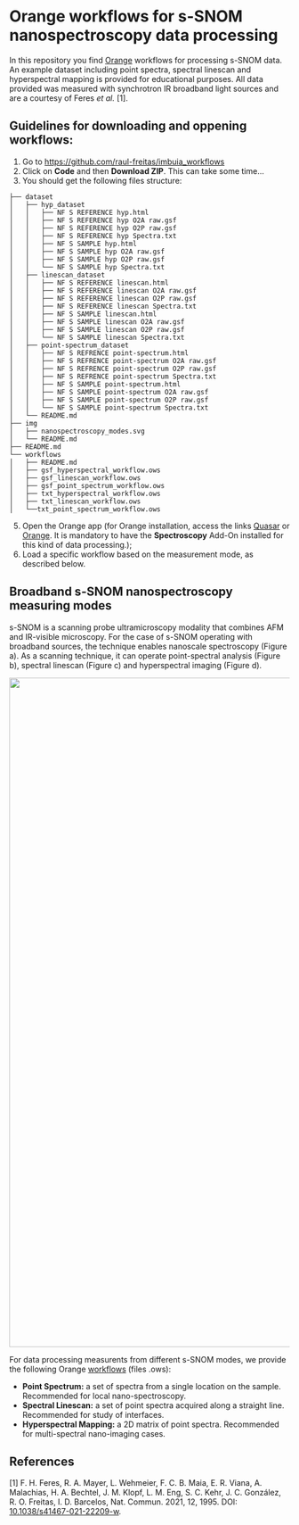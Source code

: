 # Orange workflows for s-SNOM nanospectroscopy data processing

In this repository you find [Orange](https://orangedatamining.com) workflows for processing s-SNOM data. An example dataset including point spectra, spectral linescan and hyperspectral mapping is provided for educational purposes. All data provided was measured with synchrotron IR broadband light sources and are a courtesy of Feres *et al.* [1].

## Guidelines for downloading and oppening workflows:

1. Go to https://github.com/raul-freitas/imbuia_workflows
2. Click on **Code** and then **Download ZIP**. This can take some time...
3. You should get the following files structure:

```
├── dataset
│   ├── hyp_dataset
│   │   ├── NF S REFERENCE hyp.html
│   │   ├── NF S REFERENCE hyp O2A raw.gsf
│   │   ├── NF S REFERENCE hyp O2P raw.gsf
│   │   ├── NF S REFERENCE hyp Spectra.txt
│   │   ├── NF S SAMPLE hyp.html
│   │   ├── NF S SAMPLE hyp O2A raw.gsf
│   │   ├── NF S SAMPLE hyp O2P raw.gsf
│   │   └── NF S SAMPLE hyp Spectra.txt
│   ├── linescan_dataset
│   │   ├── NF S REFERENCE linescan.html
│   │   ├── NF S REFERENCE linescan O2A raw.gsf
│   │   ├── NF S REFERENCE linescan O2P raw.gsf
│   │   ├── NF S REFERENCE linescan Spectra.txt
│   │   ├── NF S SAMPLE linescan.html
│   │   ├── NF S SAMPLE linescan O2A raw.gsf
│   │   ├── NF S SAMPLE linescan O2P raw.gsf
│   │   └── NF S SAMPLE linescan Spectra.txt
│   ├── point-spectrum_dataset
│   │   ├── NF S REFRENCE point-spectrum.html
│   │   ├── NF S REFRENCE point-spectrum O2A raw.gsf
│   │   ├── NF S REFRENCE point-spectrum O2P raw.gsf
│   │   ├── NF S REFRENCE point-spectrum Spectra.txt
│   │   ├── NF S SAMPLE point-spectrum.html
│   │   ├── NF S SAMPLE point-spectrum O2A raw.gsf
│   │   ├── NF S SAMPLE point-spectrum O2P raw.gsf
│   │   └── NF S SAMPLE point-spectrum Spectra.txt
│   └── README.md
├── img
│   ├── nanospectroscopy_modes.svg
│   └── README.md
├── README.md
└── workflows
│   ├── README.md
│   ├── gsf_hyperspectral_workflow.ows
│   ├── gsf_linescan_workflow.ows
│   ├── gsf_point_spectrum_workflow.ows
│   ├── txt_hyperspectral_workflow.ows
│   ├── txt_linescan_workflow.ows
│   └──txt_point_spectrum_workflow.ows
```
5. Open the Orange app (for Orange installation, access the links [Quasar](https://quasar.codes) or [Orange](https://orangedatamining.com). It is mandatory to have the **Spectroscopy** Add-On installed for this kind of data processing.);
6. Load a specific workflow based on the measurement mode, as described below.

## Broadband s-SNOM nanospectroscopy measuring modes
s-SNOM is a scanning probe ultramicroscopy modality that combines AFM and IR-visible microscopy. For the case of s-SNOM operating with broadband sources, the technique enables nanoscale spectroscopy (Figure a). As a scanning technique, it can operate point-spectral analysis (Figure b), spectral linescan (Figure c) and hyperspectral imaging (Figure d). 

<p align="center">
<img width="1200" src="img/nanospectroscopy_modes.svg"/>
<p/>

For data processing measurents from different s-SNOM modes, we provide the following Orange [workflows](workflows/) (files .ows):

 - **Point Spectrum:** a set of spectra from a single location on the sample. Recommended for local nano-spectroscopy.
 - **Spectral Linescan:** a set of point spectra acquired along a straight line. Recommended for study of interfaces.
 - **Hyperspectral Mapping:** a 2D matrix of point spectra. Recommended for multi-spectral nano-imaging cases. 

## References

[1]   F. H. Feres, R. A. Mayer, L. Wehmeier, F. C. B. Maia, E. R. Viana, A. Malachias, H. A. Bechtel, J. M. Klopf, L. M. Eng, S. C. Kehr, J. C. González, R. O. Freitas, I. D. Barcelos, Nat. Commun. 2021, 12, 1995. DOI: [10.1038/s41467-021-22209-w](https://doi.org/10.1038/s41467-021-22209-w).

